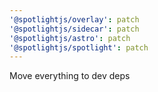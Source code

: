 ```yaml
---
'@spotlightjs/overlay': patch
'@spotlightjs/sidecar': patch
'@spotlightjs/astro': patch
'@spotlightjs/spotlight': patch
---
```


Move everything to dev deps

